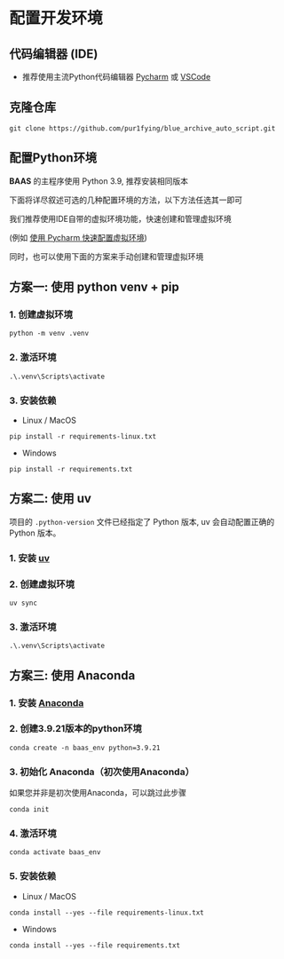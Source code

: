 # 配置开发环境

## 代码编辑器 (IDE)
- 推荐使用主流Python代码编辑器 [Pycharm](https://www.jetbrains.com/pycharm/) 或 [VSCode](https://code.visualstudio.com/)

## 克隆仓库
```shell
git clone https://github.com/pur1fying/blue_archive_auto_script.git
```

## 配置Python环境

**BAAS** 的主程序使用 Python 3.9, 推荐安装相同版本

下面将详尽叙述可选的几种配置环境的方法，以下方法任选其一即可

我们推荐使用IDE自带的虚拟环境功能，快速创建和管理虚拟环境

(例如 [使用 Pycharm 快速配置虚拟环境](https://www.jetbrains.com/help/pycharm/configuring-python-interpreter.html))

同时，也可以使用下面的方案来手动创建和管理虚拟环境


## 方案一: 使用 python venv + pip

### 1. 创建虚拟环境
```shell
python -m venv .venv
```

### 2. 激活环境
```shell
.\.venv\Scripts\activate
```

### 3. 安装依赖
- Linux / MacOS
```shell
pip install -r requirements-linux.txt
```
- Windows
```shell
pip install -r requirements.txt
```


## 方案二: 使用 uv
项目的 ```.python-version``` 文件已经指定了 Python 版本, uv 会自动配置正确的 Python 版本。

### 1. 安装 [uv](https://docs.astral.sh/uv/getting-started/installation/)
### 2. 创建虚拟环境
```shell
uv sync
```
### 3. 激活环境
```shell
.\.venv\Scripts\activate
```

## 方案三: 使用 Anaconda

### 1. 安装 [Anaconda](https://www.anaconda.com/download)
### 2. 创建3.9.21版本的python环境
```shell
conda create -n baas_env python=3.9.21
```

### 3. 初始化 Anaconda（初次使用Anaconda）
如果您并非是初次使用Anaconda，可以跳过此步骤
```shell
conda init
```

### 4. 激活环境
```shell
conda activate baas_env
```

### 5. 安装依赖
- Linux / MacOS
```shell
conda install --yes --file requirements-linux.txt
```
- Windows
```shell
conda install --yes --file requirements.txt
```
